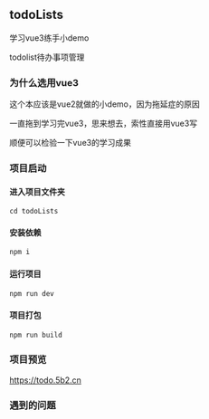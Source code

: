 ## todoLists

学习vue3练手小demo

todolist待办事项管理

### 为什么选用vue3

这个本应该是vue2就做的小demo，因为拖延症的原因

一直拖到学习完vue3，思来想去，索性直接用vue3写

顺便可以检验一下vue3的学习成果

### 项目启动

#### 进入项目文件夹

```node
cd todoLists
```

#### 安装依赖

```sh
npm i
```

#### 运行项目

```sh
npm run dev
```

#### 项目打包

```sh
npm run build
```

### 项目预览

https://todo.5b2.cn

### 遇到的问题
